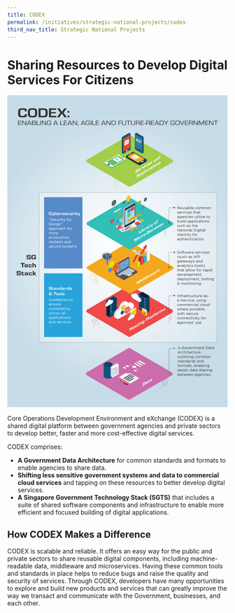 ```yaml
---
title: CODEX
permalink: /initiatives/strategic-national-projects/codex
third_nav_title: Strategic National Projects
---
```


# Sharing Resources to Develop Digital Services For Citizens 

![CODEX infograhic](/images/initiatives/CODEX.jpeg)

Core Operations Development Environment and eXchange (CODEX) is a shared digital platform between government agencies and private sectors to develop better, faster and more cost-effective digital services. 

CODEX comprises:

* **A Government Data Architecture** for common standards and formats to enable agencies to share data.
* **Shifting less sensitive government systems and data to commercial cloud services** and tapping on these resources to better develop digital services.
* **A Singapore Government Technology Stack (SGTS)** that includes a suite of shared software components and infrastructure to enable more efficient and focused building of digital applications.

## How CODEX Makes a Difference

CODEX is scalable and reliable. It offers an easy way for the public and private sectors to share reusable digital components, including machine-readable data, middleware and microservices. Having these common tools and standards in place helps to reduce bugs and raise the quality and security of services.
Through CODEX, developers have many opportunities to explore and build new products and services that can greatly improve the way we transact and communicate with the Government, businesses, and each other.